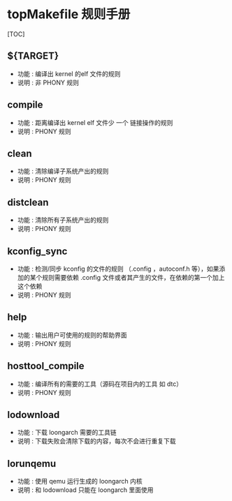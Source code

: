 # topMakefile 规则手册

[TOC]

## ${TARGET}

- 功能 :   编译出 kernel 的elf 文件的规则
- 说明 :  非 PHONY 规则



## compile

- 功能  :  距离编译出 kernel elf 文件少 一个 链接操作的规则
- 说明  :  PHONY 规则



## clean

- 功能  :  清除编译子系统产出的规则
- 说明  :  PHONY 规则



## distclean

- 功能  :  清除所有子系统产出的规则
- 说明  :  PHONY 规则



## kconfig_sync

- 功能  :  检测/同步 kconfig 的文件的规则 （.config ，autoconf.h 等），如果添加的某个规则需要依赖 .config 文件或者其产生的文件，在依赖的第一个加上这个依赖
- 说明  :  PHONY 规则



## help

- 功能  :  输出用户可使用的规则的帮助界面
- 说明  :  PHONY 规则



## hosttool_compile

- 功能 : 编译所有的需要的工具（源码在项目内的工具 如 dtc）
- 说明 : PHONY 规则



## lodownload

- 功能 : 下载 loongarch 需要的工具链
- 说明 :  下载失败会清除下载的内容，每次不会进行重复下载



## lorunqemu

- 功能 :  使用 qemu 运行生成的 loongarch 内核
- 说明 :  和 lodownload 只能在 loongarch 里面使用
